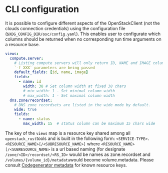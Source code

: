 # CLI configuration

It is possible to configure different aspects of the OpenStackClient (not the
clouds connection credentials) using the configuration file
(`$XDG_CONFIG_DIR/osc/config.yaml`). This enables user to configurate which
columns should be returned when no corresponding run time arguments on a
resource base.

```yaml
views:
  compute.server:
    # Listing compute servers will only return ID, NAME and IMAGE columns unless `-o wide` or
    `-f XXX` parameters are being passed
    default_fields: [id, name, image]
    fields:
      - name: id
        width: 38 # Set column width at fixed 38 chars
        # min_width: 1 - Set minimal column width
        # max_width: 1 - Set maximal column width
  dns.zone/recordset:
    # DNS zone recordsets are listed in the wide mode by default.
    wide: true
    fields:
      - name: status
        max_width: 15  # status column can be maximum 15 chars wide
```

The key of the `views` map is a resource key shared among all
`openstack_rust`tools and is built in the following form:
`<SERVICE-TYPE>.<RESOURCE_NAME>[/<SUBRESOURCE_NAME>]` where
`<RESOURCE_NAME>[/<SUBRESOURCE_NAME>` is a url based naming (for designate
`/zone/<ID>/recordset/<RS_ID>` would be names as zone.recordset and
`/volumes/{volume_id}/metadata`would become volume.metadata. Please consult
[Codegenerator
metadata](https://opendev.org/openstack/codegenerator/src/branch/master/metadata)
for known resource keys.

